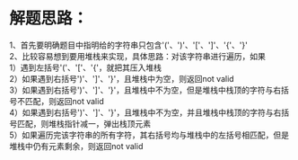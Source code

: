解题思路：
===
1、首先要明确题目中指明给的字符串只包含'('、')'、'['、']'、'{'、'}'<br>
2、比较容易想到要用堆栈来实现，具体思路：对该字符串进行遍历，如果<br>
  1）遇到左括号'('、'['、'{'，就把其压入堆栈<br>
  2）如果遇到右括号')'、']'、'}'，且堆栈中为空，则返回not valid<br>
  3）如果遇到右括号')'、']'、'}'，且堆栈中不为空，但是堆栈中栈顶的字符与右括号不匹配，则返回not valid<br>
  4）如果遇到右括号')'、']'、'}'，且堆栈中不为空，并且堆栈中栈顶的字符与右括号匹配，则堆栈指针减一，弹出栈顶元素<br>
  5）如果遍历完该字符串的所有字符，其右括号均与堆栈中的左括号相匹配，但是堆栈中仍有元素剩余，则返回not valid<br>
